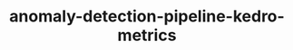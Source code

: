 ---
schema: default
title: anomaly-detection-pipeline-kedro-metrics
organization: ResponsibleAIML
notes: type = kedro_mlflow.io.artifacts.mlflow_artifact_dataset.MetricsDataset.MlflowMetricsDataset
resources:
  - name: anomaly-detection-pipeline-kedro-metrics
    url: 'https://github.com/ResponsibleAIML/django-kedro/tree/main/kedro-projects/anomaly-detection-pipeline-kedro/data/09_tracking/metrics.json/2023-10-27T23.04.48.956Z/metrics.json'
    format: json
category:
  - 09-tracking
maintainer: 
maintainer_email: 
project:
  - anomaly-detection-pipeline-kedro
preview: |
  
---